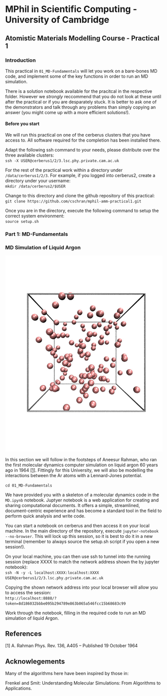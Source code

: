 # MPhil in Scientific Computing - University of Cambridge
## Atomistic Materials Modelling Course - Practical 1


### Introduction
This practical in ```01_MD-Fundamentals``` will let you work on a bare-bones MD code, and implement some of the key functions in order to run an MD simulation.

There is a solution notebook available for the pracitcal in the respective folder. However we _strongly_ reccommend that you do not look at these until after the practical or if you are desparately stuck. It is better to ask one of the demonstrators and talk through any problems than simply copying an answer (you might come up with a more efficient solutions!). 


#### Before you start

We will run this practical on one of the cerberus clusters that you have access to.
All software required for the completion has been installed there.

Adapt the following ssh command to your needs, please distribute over the three available clusters:\
`ssh -X USER@cerberus1/2/3.lsc.phy.private.cam.ac.uk`

For the rest of the practical work within a directory under `/data/cerberus1/2/3`. For example, if you logged into cerberus2, create a directory under your username:\
`mkdir /data/cerberus2/$USER`

Change to this directory and clone the github repository of this practical:\
`git clone https://github.com/cschran/mphil-amm-practical1.git`

Once you are in the directory, execute the following command to setup the correct system environment:\
`source setup.sh`


### Part 1: MD-Fundamentals

### MD Simulation of Liquid Argon

![Liquid argon simulation](01_MD-Fundamentals/argon.jpg)

In this section we will follow in the footsteps of Aneesur Rahman, who ran the first molecular dynamics computer simulation on liquid argon 60 years ago in 1964 [[1]](#1). Fittingly for this University, we will also be modelling the interactions between the Ar atoms with a Lennard-Jones potential. 

```cd 01_MD-Fundamentals```

We have provided you with a skeleton of a molecular dynamics code in the ```MD.ipynb``` notebook.
Juptyer notebook is a web application for creating and sharing computational documents.
It offers a simple, streamlined, document-centric experience and has become a standard tool in the field to perform quick analysis and write code.

You can start a notebook on cerberus and then access it on your local machine.
In the main directory of the repository, execute `jupyter-notebook --no-browser`. This will lock up this session, so it is best to do it in a new terminal (remember to always source the setup.sh script if you open a new session!).

On your local machine, you can then use ssh to tunnel into the running session (replace XXXX to match the network address shown the by jupyter notebook):\
`ssh -N -y -L localhost:XXXX:localhost:XXXX USER@cerberus1/2/3.lsc.phy.private.cam.ac.uk`

Copying the shown network address into your local browser will allow you to access the session:\
`http://localhost:8888/?token=8d186032bbbe095b294789e863b065a546fcc15b68683c99`

Work through the notebook, filling in the required code to run an MD simulation of liquid Argon.


## References
<a id="1">[1]</a> 
A. Rahman
Phys. Rev. 136, A405 – Published 19 October 1964

## Acknowlegements
Many of the algorithms here have been inspired by those in:

Frenkel and Smit: Understanding Molecular Simulations: From Algorithms to Applications.
